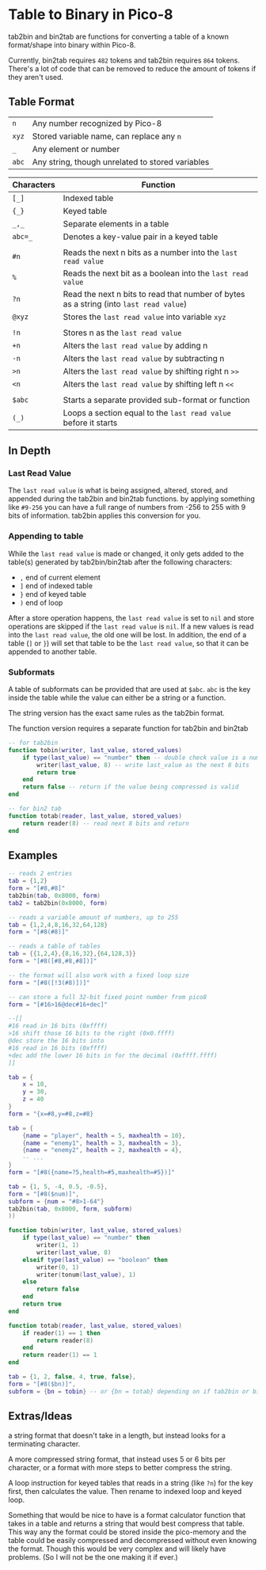 # Table to Binary in Pico-8

tab2bin and bin2tab are functions for converting a table of a known format/shape into binary within Pico-8.

Currently, bin2tab requires `482` tokens and tab2bin requires `864` tokens. There's a lot of code that can be removed to reduce the amount of tokens if they aren't used.

## Table Format

|||
|-|-|
|`n`| Any number recognized by Pico-8 |
|`xyz`| Stored variable name, can replace any `n`|
|`_`| Any element or number |
|`abc`| Any string, though unrelated to stored variables |

|Characters| Function|
|-|-|
|`[_]`| Indexed table |
|`{_}`| Keyed table |
|`_,_`| Separate elements in a table |
|`abc=_`| Denotes a key-value pair in a keyed table |
|||
|`#n`| Reads the next n bits as a number into the `last read value` |
|`%`| Reads the next bit as a boolean into the `last read value` |
|`?n`| Read the next n bits to read that number of bytes as a string (into `last read value`) |
|`@xyz`| Stores the `last read value` into variable `xyz` |
|||
|`!n`| Stores n as the `last read value` |
|`+n`| Alters the `last read value` by adding n |
|`-n`| Alters the `last read value` by subtracting n |
|`>n`| Alters the `last read value` by shifting right n `>>` |
|`<n`| Alters the `last read value` by shifting left n `<<` |
|||
|`$abc`| Starts a separate provided sub-format or function |
|`(_)`| Loops a section equal to the `last read value` before it starts |

## In Depth

### Last Read Value

The `last read value` is what is being assigned, altered, stored, and appended during the tab2bin and bin2tab functions. by applying something like `#9-256` you can have a full range of numbers from -256 to 255 with 9 bits of information. tab2bin applies this conversion for you.

### Appending to table

While the `last read value` is made or changed, it only gets added to the table(s) generated by tab2bin/bin2tab after the following characters:

- `,` end of current element
- `]` end of indexed table
- `}` end of keyed table
- `)` end of loop

After a store operation happens, the `last read value` is set to `nil` and store operations are skipped if the `last read value` is `nil`. If a new values is read into the `last read value`, the old one will be lost. In addition, the end of a table (`]` or `}`) will set that table to be the `last read value`, so that it can be appended to another table.

### Subformats

A table of subformats can be provided that are used at `$abc`. `abc` is the key inside the table while the value can either be a string or a function.

The string version has the exact same rules as the tab2bin format.

The function version requires a separate function for tab2bin and bin2tab

```lua
-- for tab2bin
function tobin(writer, last_value, stored_values)
    if type(last_value) == "number" then -- double check value is a number
        writer(last_value, 8) -- write last_value as the next 8 bits
        return true
    end
    return false -- return if the value being compressed is valid
end

-- for bin2 tab
function totab(reader, last_value, stored_values)
    return reader(8) -- read next 8 bits and return
end
```

## Examples

```lua
-- reads 2 entries
tab = {1,2}
form = "[#8,#8]"
tab2bin(tab, 0x8000, form)
tab2 = tab2bin(0x8000, form)
```

```lua
-- reads a variable amount of numbers, up to 255
tab = {1,2,4,8,16,32,64,128}
form = "[#8(#8)]"
```

```lua
-- reads a table of tables
tab = {{1,2,4},{8,16,32},{64,128,3}}
form = "[#8([#8,#8,#8])]"

-- the format will also work with a fixed loop size
form = "[#8([!3(#8)])]"
```

```lua
-- can store a full 32-bit fixed point number from pico8
form = "[#16>16@dec#16+dec]"

--[[
#16 read in 16 bits (0xffff)
>16 shift those 16 bits to the right (0x0.ffff)
@dec store the 16 bits into 
#16 read in 16 bits (0xffff)
+dec add the lower 16 bits in for the decimal (0xffff.ffff)
]]
```

```lua
tab = {
    x = 10,
    y = 30,
    z = 40
}
form = "{x=#8,y=#8,z=#8}
```

```lua
tab = {
    {name = "player", health = 5, maxhealth = 10},
    {name = "enemy1", health = 3, maxhealth = 3},
    {name = "enemy2", health = 2, maxhealth = 4},
    -- ...
}
form = "[#8({name=?5,health=#5,maxhealth=#5})]"
```

```lua
tab = {1, 5, -4, 0.5, -0.5},
form = "[#8($num)]",
subform = {num = "#8>1-64"}
tab2bin(tab, 0x8000, form, subform)
))

```

```lua
function tobin(writer, last_value, stored_values)
    if type(last_value) == "number" then
        writer(1, 1)
        writer(last_value, 8)
    elseif type(last_value) == "boolean" then
        writer(0, 1)
        writer(tonum(last_value), 1)
    else
        return false
    end
    return true
end

function totab(reader, last_value, stored_values)
    if reader(1) == 1 then
        return reader(8)
    end
    return reader(1) == 1
end

tab = {1, 2, false, 4, true, false},
form = "[#8($bn)]",
subform = {bn = tobin} -- or {bn = totab} depending on if tab2bin or bin2tab is used
```

## Extras/Ideas

a string format that doesn't take in a length, but instead looks for a terminating character.

A more compressed string format, that instead uses 5 or 6 bits per character, or a format with more steps to better compress the string.

A loop instruction for keyed tables that reads in a string (like `?n`) for the key first, then calculates the value. Then rename to indexed loop and keyed loop.

Something that would be nice to have is a format calculator function that takes in a table and returns a string that would best compress that table. This way any the format could be stored inside the pico-memory and the table could be easily compressed and decompressed without even knowing the format. Though this would be very complex and will likely have problems. (So I will not be the one making it if ever.)
